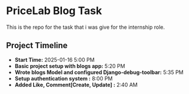 # PriceLab Blog Task
 This is the repo for the task that i was give for the internship role.

## Project Timeline
- **Start Time:** 2025-01-16 5:00 PM
- **Basic project setup with blogs app:** 5:20 PM
- **Wrote blogs Model and configured Django-debug-toolbar:** 5:35 PM
- **Setup authentication system :** 8:00 PM
- **Added Like, Comment[Create, Update] :** 2:40 AM


